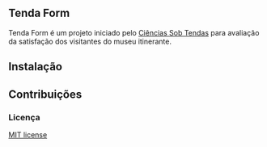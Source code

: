 ## Tenda Form

Tenda Form é um projeto iniciado pelo [Ciências Sob Tendas](http://cienciassobtendas.uff.br) para avaliação da satisfação dos visitantes do museu itinerante.

## Instalação


## Contribuições


### Licença

[MIT license](http://opensource.org/licenses/MIT)
